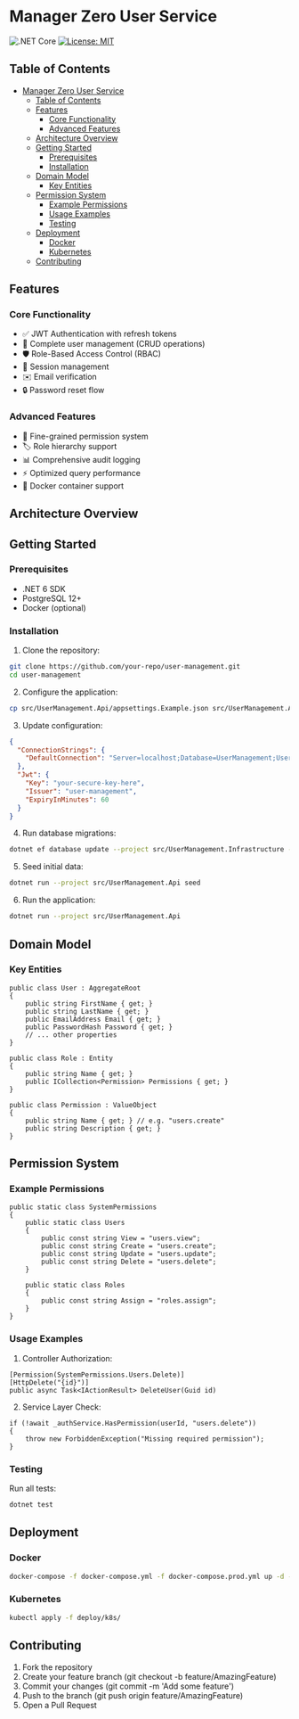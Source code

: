 # Manager Zero User Service

![.NET Core](https://img.shields.io/badge/.NET-6.0-blue)
[![License: MIT](https://img.shields.io/badge/License-MIT-yellow.svg)](https://opensource.org/licenses/MIT)

## Table of Contents
- [Manager Zero User Service](#manager-zero-user-service)
  - [Table of Contents](#table-of-contents)
  - [Features](#features)
    - [Core Functionality](#core-functionality)
    - [Advanced Features](#advanced-features)
  - [Architecture Overview](#architecture-overview)
  - [Getting Started](#getting-started)
    - [Prerequisites](#prerequisites)
    - [Installation](#installation)
  - [Domain Model](#domain-model)
    - [Key Entities](#key-entities)
  - [Permission System](#permission-system)
    - [Example Permissions](#example-permissions)
    - [Usage Examples](#usage-examples)
    - [Testing](#testing)
  - [Deployment](#deployment)
    - [Docker](#docker)
    - [Kubernetes](#kubernetes)
  - [Contributing](#contributing)

## Features

### Core Functionality
- ✅ JWT Authentication with refresh tokens
- 👤 Complete user management (CRUD operations)
- 🛡️ Role-Based Access Control (RBAC)
- 🔄 Session management
- ✉️ Email verification
- 🔒 Password reset flow

### Advanced Features
- 📝 Fine-grained permission system
- 🏷️ Role hierarchy support
- 📊 Comprehensive audit logging
- ⚡ Optimized query performance
- 🐳 Docker container support

## Architecture Overview

## Getting Started

### Prerequisites
- .NET 6 SDK
- PostgreSQL 12+
- Docker (optional)

### Installation
1. Clone the repository:
```bash
git clone https://github.com/your-repo/user-management.git
cd user-management
```
2. Configure the application:
```bash
cp src/UserManagement.Api/appsettings.Example.json src/UserManagement.Api/appsettings.json
```
3. Update configuration:
```json
{
  "ConnectionStrings": {
    "DefaultConnection": "Server=localhost;Database=UserManagement;Username=postgres;Password=yourpassword"
  },
  "Jwt": {
    "Key": "your-secure-key-here",
    "Issuer": "user-management",
    "ExpiryInMinutes": 60
  }
}
```
4. Run database migrations:
```bash
dotnet ef database update --project src/UserManagement.Infrastructure --startup-project src/UserManagement.Api
```
5. Seed initial data:
```bash
dotnet run --project src/UserManagement.Api seed
```
6. Run the application:
```bash
dotnet run --project src/UserManagement.Api
```

## Domain Model
### Key Entities
```CSharp
public class User : AggregateRoot
{
    public string FirstName { get; }
    public string LastName { get; }
    public EmailAddress Email { get; }
    public PasswordHash Password { get; }
    // ... other properties
}

public class Role : Entity
{
    public string Name { get; }
    public ICollection<Permission> Permissions { get; }
}

public class Permission : ValueObject
{
    public string Name { get; } // e.g. "users.create"
    public string Description { get; }
}
```
## Permission System
### Example Permissions
```CSharp
public static class SystemPermissions
{
    public static class Users
    {
        public const string View = "users.view";
        public const string Create = "users.create";
        public const string Update = "users.update";
        public const string Delete = "users.delete";
    }
    
    public static class Roles
    {
        public const string Assign = "roles.assign";
    }
}
```

### Usage Examples
1. Controller Authorization:
```CSharp
[Permission(SystemPermissions.Users.Delete)]
[HttpDelete("{id}")]
public async Task<IActionResult> DeleteUser(Guid id)
```
2. Service Layer Check:
```CSharp
if (!await _authService.HasPermission(userId, "users.delete"))
{
    throw new ForbiddenException("Missing required permission");
}
```
### Testing
Run all tests:
```bash
dotnet test
```

## Deployment
### Docker
```bash
docker-compose -f docker-compose.yml -f docker-compose.prod.yml up -d --build
```
### Kubernetes
```bash
kubectl apply -f deploy/k8s/
```
## Contributing

1. Fork the repository
2. Create your feature branch (git checkout -b feature/AmazingFeature)
3. Commit your changes (git commit -m 'Add some feature')
4. Push to the branch (git push origin feature/AmazingFeature)
4. Open a Pull Request